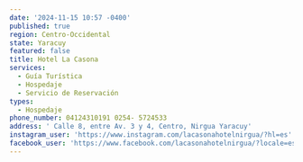 ```yaml
---
date: '2024-11-15 10:57 -0400'
published: true
region: Centro-Occidental
state: Yaracuy
featured: false
title: Hotel La Casona
services:
  - Guía Turística
  - Hospedaje
  - Servicio de Reservación
types:
  - Hospedaje
phone_number: 04124310191 0254- 5724533
address: ' Calle 8, entre Av. 3 y 4, Centro, Nirgua Yaracuy'
instagram_user: 'https://www.instagram.com/lacasonahotelnirgua/?hl=es'
facebook_user: 'https://www.facebook.com/lacasonahotelnirgua/?locale=es_LA'
---
```


